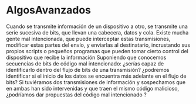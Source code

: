 # AlgosAvanzados
Cuando se transmite información de un dispositivo a otro, se transmite una serie sucesiva de bits, que llevan una cabecera, datos y cola. Existe mucha gente mal intencionada, que puede interceptar estas transmisiones, modificar estas partes del envío, y enviarlas al destinatario, incrustando sus propios scripts o pequeños programas que pueden tomar cierto control del dispositivo que recibe la información  Suponiendo que conocemos secuencias de bits de código mal intencionado:  ¿serías capaz de identificarlo dentro del flujo de bits de una transmisión? ¿podremos identificar si el inicio de los datos se encuentra más adelante en el flujo de bits? Si tuviéramos dos transmisiones de información y sospechamos que en ambas han sido intervenidas y que traen el mismo código malicioso, ¿podríamos dar propuestas del código mal intencionado ?
